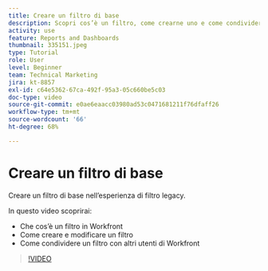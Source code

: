```yaml
---
title: Creare un filtro di base
description: Scopri cos’è un filtro, come crearne uno e come condividerlo con altri utenti in Workfront.
activity: use
feature: Reports and Dashboards
thumbnail: 335151.jpeg
type: Tutorial
role: User
level: Beginner
team: Technical Marketing
jira: kt-8857
exl-id: c64e5362-67ca-492f-95a3-05c660be5c03
doc-type: video
source-git-commit: e0ae6eaacc03980ad53c0471681211f76dfaff26
workflow-type: tm+mt
source-wordcount: '66'
ht-degree: 68%

---
```


# Creare un filtro di base

Creare un filtro di base nell’esperienza di filtro legacy.

In questo video scoprirai:

* Che cos’è un filtro in Workfront
* Come creare e modificare un filtro
* Come condividere un filtro con altri utenti di Workfront

>[!VIDEO](https://video.tv.adobe.com/v/335151/?quality=12&learn=on&enablevpops)
